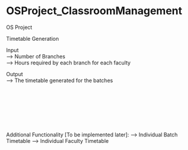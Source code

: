 # OSProject_ClassroomManagement

OS Project 

Timetable Generation

Input
<br>--> Number of Branches </br>
--> Hours required by each branch for each faculty

Output
<br>--> The timetable generated for the batches</br>


<br><br><br></br></br></br>

Additional Functionality [To be implemented later]:
--> Individual Batch Timetable
--> Individual Faculty Timetable
